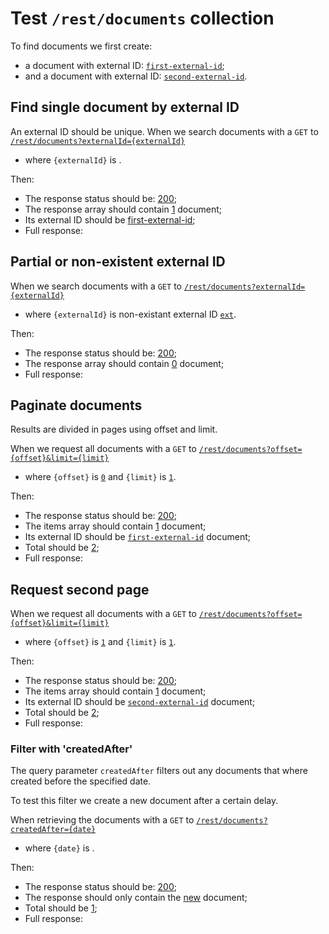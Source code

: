 # Test `/rest/documents` collection

To find documents we first create: 
  
  - a document with external ID: [`first-external-id`](- "#externalId1");
  - and a document with external ID: [`second-external-id`](- "#externalId2").
  
[ ](- "createDocument(#externalId1)")
[ ](- "createDocument(#externalId2)")

## Find single document by external ID
An external ID should be unique. 
When we search documents with a `GET` to [`/rest/documents?externalId={externalId}`](- "#searchEndpoint")

 - where `{externalId}` is [ ](- "ext:embed=code(#externalId1)").

[ ](- "#searchSingle=search(#searchEndpoint, #externalId1)")

Then:

 - The response status should be: [200](- "?=#searchSingle.status");
 - The response array should contain [1](- "?=#searchSingle.documentCount") document;
 - Its external ID should be [first-external-id](- "?=#searchSingle.externalId");
 - Full response:
 
[ ](- "ext:embed=#searchSingle.body")

## Partial or non-existent external ID
When we search documents with a `GET` to [`/rest/documents?externalId={externalId}`](- "#searchEndpoint")

 - where `{externalId}` is non-existant external ID [`ext`](- "#partial").

[ ](- "#searchSingle=search(#searchEndpoint, #partial)")

Then:

 - The response status should be: [200](- "?=#searchSingle.status");
 - The response array should contain [0](- "?=#searchSingle.documentCount") document;
 - Full response:
 
[ ](- "ext:embed=#searchSingle.body")

## Paginate documents
Results are divided in pages using offset and limit.

When we request all documents with a `GET` to [`/rest/documents?offset={offset}&limit={limit}`](- "#searchEndpoint")

 - where `{offset}` is [`0`](- "#offset") and `{limit}` is [`1`](- "#limit").

[ ](- "#firstPage=paginate(#searchEndpoint, #offset, #limit)")

Then:

 - The response status should be: [200](- "?=#firstPage.status");
 - The items array should contain [1](- "?=#firstPage.itemCount") document;
 - Its external ID should be [`first-external-id`](- "?=#firstPage.externalDocumentId") document;
 - Total should be [2](- "?=#firstPage.total");
 - Full response:
 
[ ](- "ext:embed=#firstPage.body")

## Request second page
When we request all documents with a `GET` to [`/rest/documents?offset={offset}&limit={limit}`](- "#searchEndpoint")

 - where `{offset}` is [`1`](- "#offset") and `{limit}` is [`1`](- "#limit").

[ ](- "#secondPage=paginate(#searchEndpoint, #offset, #limit)")

Then:

 - The response status should be: [200](- "?=#secondPage.status");
 - The items array should contain [1](- "?=#secondPage.itemCount") document;
 - Its external ID should be [`second-external-id`](- "?=#secondPage.externalDocumentId") document;
 - Total should be [2](- "?=#secondPage.total");
 - Full response:
 
[ ](- "ext:embed=#secondPage.body")

### Filter with 'createdAfter'
The query parameter `createdAfter` filters out any documents that where created before the specified date. 

To test this filter we create a new document after a certain delay.
[ ](- "#delayedDocumentId=createDocumentWithDelay()")


When retrieving the documents with a `GET` to [`/rest/documents?createdAfter={date}`](- "#getEndpoint")
[ ](- "#date=getCreatedAt(#delayedDocumentId)")

 - where `{date}` is [ ](- "ext:embed=code(#date)").

[ ](- "#paginateResult=filterByCreatedAfter(#getEndpoint, #date, #delayedDocumentId)")

Then:

 - The response status should be: [200](- "?=#paginateResult.status");
 - The response should only contain the [new](- "?=#paginateResult.hasNew") document;
 - Total should be [1](- "?=#paginateResult.total");
 - Full response:

[ ](- "ext:embed=#paginateResult.body")

